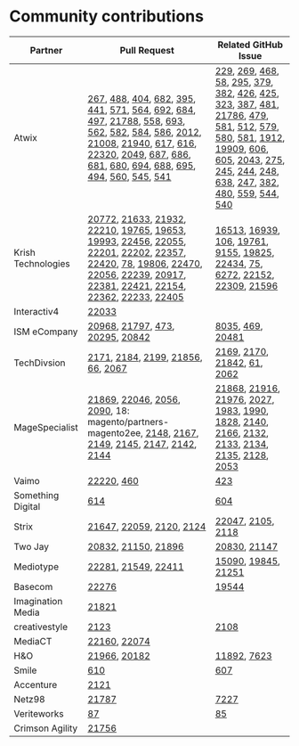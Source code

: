# Community contributions

| Partner | Pull Request | Related GitHub Issue |
| ------- | ------- | ------- |
| Atwix | [267](https://github.com/magento/graphql-ce/pull/267), [488](https://github.com/magento/graphql-ce/pull/488), [404](https://github.com/magento/graphql-ce/pull/404), [682](https://github.com/magento/magento-functional-tests-migration/pull/682), [395](https://github.com/magento/graphql-ce/pull/395), [441](https://github.com/magento/graphql-ce/pull/441), [571](https://github.com/magento/graphql-ce/pull/571), [564](https://github.com/magento/graphql-ce/pull/564), [692](https://github.com/magento/magento-functional-tests-migration/pull/692), [684](https://github.com/magento/magento-functional-tests-migration/pull/684), [497](https://github.com/magento/graphql-ce/pull/497), [21788](https://github.com/magento/magento2/pull/21788), [558](https://github.com/magento/graphql-ce/pull/558), [693](https://github.com/magento/magento-functional-tests-migration/pull/693), [562](https://github.com/magento/graphql-ce/pull/562), [582](https://github.com/magento/graphql-ce/pull/582), [584](https://github.com/magento/graphql-ce/pull/584), [586](https://github.com/magento/graphql-ce/pull/586), [2012](https://github.com/magento-engcom/msi/pull/2012), [21008](https://github.com/magento/magento2/pull/21008), [21940](https://github.com/magento/magento2/pull/21940), [617](https://github.com/magento/graphql-ce/pull/617), [616](https://github.com/magento/graphql-ce/pull/616), [22320](https://github.com/magento/magento2/pull/22320), [2049](https://github.com/magento-engcom/msi/pull/2049), [687](https://github.com/magento/magento-functional-tests-migration/pull/687), [686](https://github.com/magento/magento-functional-tests-migration/pull/686), [681](https://github.com/magento/magento-functional-tests-migration/pull/681), [680](https://github.com/magento/magento-functional-tests-migration/pull/680), [694](https://github.com/magento/magento-functional-tests-migration/pull/694), [688](https://github.com/magento/magento-functional-tests-migration/pull/688), [695](https://github.com/magento/magento-functional-tests-migration/pull/695), [494](https://github.com/magento/graphql-ce/pull/494), [560](https://github.com/magento/graphql-ce/pull/560), [545](https://github.com/magento/graphql-ce/pull/545), [541](https://github.com/magento/graphql-ce/pull/541) |  [229](https://github.com/magento/graphql-ce/issues/229), [269](https://github.com/magento/graphql-ce/issues/269), [468](https://github.com/magento/graphql-ce/issues/468), [58](https://github.com/magento/graphql-ce/issues/58), [295](https://github.com/magento/graphql-ce/issues/295), [379](https://github.com/magento/magento-functional-tests-migration/issues/379), [382](https://github.com/magento/graphql-ce/issues/382), [426](https://github.com/magento/graphql-ce/issues/426), [425](https://github.com/magento/graphql-ce/issues/425), [323](https://github.com/magento/magento-functional-tests-migration/issues/323), [387](https://github.com/magento/magento-functional-tests-migration/issues/387), [481](https://github.com/magento/graphql-ce/issues/481), [21786](https://github.com/magento/magento2/issues/21786), [479](https://github.com/magento/graphql-ce/issues/479), [581](https://github.com/magento/magento-functional-tests-migration/issues/581), [512](https://github.com/magento/graphql-ce/issues/512), [579](https://github.com/magento/graphql-ce/issues/579), [580](https://github.com/magento/graphql-ce/issues/580), [581](https://github.com/magento/graphql-ce/issues/581), [1912](https://github.com/magento-engcom/msi/issues/1912), [19909](https://github.com/magento/magento2/issues/19909), [606](https://github.com/magento/graphql-ce/issues/606), [605](https://github.com/magento/graphql-ce/issues/605), [2043](https://github.com/magento-engcom/msi/issues/2043), [275](https://github.com/magento/magento-functional-tests-migration/issues/275), [245](https://github.com/magento/magento-functional-tests-migration/issues/245), [244](https://github.com/magento/magento-functional-tests-migration/issues/244), [248](https://github.com/magento/magento-functional-tests-migration/issues/248), [638](https://github.com/magento/magento-functional-tests-migration/issues/638), [247](https://github.com/magento/magento-functional-tests-migration/issues/247), [382](https://github.com/magento/magento-functional-tests-migration/issues/382), [480](https://github.com/magento/graphql-ce/issues/480), [559](https://github.com/magento/graphql-ce/issues/559), [544](https://github.com/magento/graphql-ce/issues/544), [540](https://github.com/magento/graphql-ce/issues/540) |
| Krish Technologies |  [20772](https://github.com/magento/magento2/pull/20772), [21633](https://github.com/magento/magento2/pull/21633), [21932](https://github.com/magento/magento2/pull/21932), [22210](https://github.com/magento/magento2/pull/22210), [19765](https://github.com/magento/magento2/pull/19765), [19653](https://github.com/magento/magento2/pull/19653), [19993](https://github.com/magento/magento2/pull/19993), [22456](https://github.com/magento/magento2/pull/22456), [22055](https://github.com/magento/magento2/pull/22055), [22201](https://github.com/magento/magento2/pull/22201), [22202](https://github.com/magento/magento2/pull/22202), [22357](https://github.com/magento/magento2/pull/22357), [22420](https://github.com/magento/magento2/pull/22420), [78](https://github.com/magento/async-import/pull/78), [19806](https://github.com/magento/magento2/pull/19806), [22470](https://github.com/magento/magento2/pull/22470), [22056](https://github.com/magento/magento2/pull/22056), [22239](https://github.com/magento/magento2/pull/22239), [20917](https://github.com/magento/magento2/pull/22298), [22381](https://github.com/magento/magento2/pull/22381), [22421](https://github.com/magento/magento2/pull/22421), [22154](https://github.com/magento/magento2/pull/22154), [22362](https://github.com/magento/magento2/pull/22362), [22233](https://github.com/magento/magento2/pull/22233), [22405](https://github.com/magento/magento2/pull/22405) | [16513](https://github.com/magento/magento2/issues/16513), [16939](https://github.com/magento/magento2/issues/16939), [106](https://github.com/magento/community-features/issues/106), [19761](https://github.com/magento/magento2/issues/19761), [9155](https://github.com/magento/magento2/issues/9155), [19825](https://github.com/magento/magento2/issues/19825), [22434](https://github.com/magento/magento2/issues/22434), [75](https://github.com/magento/async-import/issues/75), [6272](https://github.com/magento/magento2/issues/6272), [22152](https://github.com/magento/magento2/issues/22152), [22309](https://github.com/magento/magento2/issues/22309), [21596](https://github.com/magento/magento2/issues/21596) |
| Interactiv4 | [22033](https://github.com/magento/magento2/pull/22033) |  |
| ISM eCompany |  [20968](https://github.com/magento/magento2/pull/20968), [21797](https://github.com/magento/magento2/pull/21797), [473](https://github.com/magento/graphql-ce/pull/473), [20295](https://github.com/magento/magento2/pull/20295), [20842](https://github.com/magento/magento2/pull/20842) | [8035](https://github.com/magento/magento2/issues/8035), [469](https://github.com/magento/graphql-ce/issues/469), [20481](https://github.com/magento/magento2/issues/20481) |
| TechDivsion | [2171](https://github.com/magento-engcom/msi/pull/2171), [2184](https://github.com/magento-engcom/msi/pull/2184), [2199](https://github.com/magento-engcom/msi/pull/2199), [21856](https://github.com/magento/magento2/pull/21856), [66](https://github.com/magento/async-import/pull/66), [2067](https://github.com/magento-engcom/msi/pull/2067) | [2169](https://github.com/magento-engcom/msi/issues/2169), [2170](https://github.com/magento-engcom/msi/issues/2170), [21842](https://github.com/magento/magento2/issues/21842), [61](https://github.com/magento/magento2/pull/61), [2062](https://github.com/magento-engcom/msi/issues/2062) |
| MageSpecialist | [21869](https://github.com/magento/magento2/pull/21869), [22046](https://github.com/magento/magento2/pull/22046), [2056](https://github.com/magento-engcom/msi/pull/2056), [2090](https://github.com/magento-engcom/msi/pull/2090), 18: magento/partners-magento2ee, [2148](https://github.com/magento-engcom/msi/pull/2148), [2167](https://github.com/magento-engcom/msi/pull/2167), [2149](https://github.com/magento-engcom/msi/pull/2149), [2145](https://github.com/magento-engcom/msi/pull/2145), [2147](https://github.com/magento-engcom/msi/pull/2147), [2142](https://github.com/magento-engcom/msi/pull/2142), [2144](https://github.com/magento-engcom/msi/pull/2144) | [21868](https://github.com/magento/magento2/issues/21868), [21916](https://github.com/magento/magento2/issues/21916), [21976](https://github.com/magento/magento2/issues/21976), [2027](https://github.com/magento-engcom/msi/issues/2027), [1983](https://github.com/magento-engcom/msi/issues/1983), [1990](https://github.com/magento-engcom/msi/issues/1990), [1828](https://github.com/magento-engcom/msi/issues/1828), [2140](https://github.com/magento-engcom/msi/issues/2140), [2166](https://github.com/magento-engcom/msi/issues/2166), [2132](https://github.com/magento-engcom/msi/issues/2132), [2133](https://github.com/magento-engcom/msi/issues/2133), [2134](https://github.com/magento-engcom/msi/issues/2134), [2135](https://github.com/magento-engcom/msi/issues/2135), [2128](https://github.com/magento-engcom/msi/issues/2128), [2053](https://github.com/magento-engcom/msi/issues/2053) |
| Vaimo |  [22220](https://github.com/magento/magento2/pull/22220), [460](https://github.com/magento/graphql-ce/pull/460) |  [423](https://github.com/magento/graphql-ce/issues/423) |
| Something Digital | [614](https://github.com/magento/graphql-ce/pull/614) | [604](https://github.com/magento/graphql-ce/issues/604) |
| Strix | [21647](https://github.com/magento/magento2/pull/21647), [22059](https://github.com/magento/magento2/pull/22059), [2120](https://github.com/magento-engcom/msi/pull/2120), [2124](https://github.com/magento-engcom/msi/pull/2124) | [22047](https://github.com/magento/magento2/issues/22047), [2105](https://github.com/magento-engcom/msi/issues/2105), [2118](https://github.com/magento-engcom/msi/issues/2118) |
| Two Jay | [20832](https://github.com/magento/magento2/pull/20832), [21150](https://github.com/magento/magento2/pull/21150), [21896](https://github.com/magento/magento2/pull/21896) |  [20830](https://github.com/magento/magento2/issues/20830), [21147](https://github.com/magento/magento2/issues/21147) |
| Mediotype |  [22281](https://github.com/magento/magento2/pull/22281), [21549](https://github.com/magento/magento2/pull/21549), [22411](https://github.com/magento/magento2/pull/22411) |  [15090](https://github.com/magento/magento2/issues/15090), [19845](https://github.com/magento/magento2/pull/19845), [21251](https://github.com/magento/magento2/pull/21251)|
| Basecom |  [22276](https://github.com/magento/magento2/pull/22276) |  [19544](https://github.com/magento/magento2/issues/19544) |
| Imagination Media | [21821](https://github.com/magento/magento2/pull/21821) | |
| creativestyle | [2123](https://github.com/magento-engcom/msi/pull/2123) |  [2108](https://github.com/magento-engcom/msi/issues/2108) |
| MediaCT | [22160](https://github.com/magento/magento2/pull/22160), [22074](https://github.com/magento/magento2/pull/22074) |   |
| H&O | [21966](https://github.com/magento/magento2/pull/21966), [20182](https://github.com/magento/magento2/pull/20182) |  [11892](https://github.com/magento/magento2/issues/11892), [7623](https://github.com/magento/magento2/issues/7623) |
| Smile | [610](https://github.com/magento/graphql-ce/pull/610) |  [607](https://github.com/magento/graphql-ce/issues/607) |
| Accenture | [2121](https://github.com/magento-engcom/msi/pull/2121) | |
| Netz98 | [21787](https://github.com/magento/magento2/pull/21787) |  [7227](https://github.com/magento/magento2/issues/7227) |
| Veriteworks | [87](https://github.com/magento/magento2-jp/pull/87) |  [85](https://github.com/magento/magento2-jp/issues/85) |
| Crimson Agility | [21756](https://github.com/magento/magento2/pull/21756) |  |